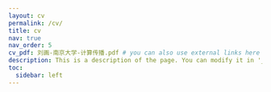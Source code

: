 ```yaml
---
layout: cv
permalink: /cv/
title: cv
nav: true
nav_order: 5
cv_pdf: 刘画-南京大学-计算传播.pdf # you can also use external links here
description: This is a description of the page. You can modify it in '_pages/cv.md'. You can also change or remove the top pdf download button.
toc:
  sidebar: left
---
```

